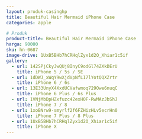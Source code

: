 ```yaml
---
layout: produk-casinghp
title: Beautiful Hair Mermaid iPhone Case
categories: apple

# Produk
product-title: Beautiful Hair Mermaid iPhone Case
harga: 90000
sku: hn-0687
image-drive: 1UxB5BHb7hCRHqlZyx1d2O_Xhiar1c5if
gallery:
  - url: 142SPjCkyJwQUj8InyC9odGl74ZXkDErU
    title: iPhone 5 / 5s / SE
  - url: 1dDWJ_xWqY9wXjdVpNfLI7lYotQQXZrtr
    title: iPhone 6 / 6s
  - url: 13E33UnyX4XxdUCVafwmoq729Owe6nuqC
    title: iPhone 6 Plus / 6s Plus
  - url: 1VNjMbDpHZxfuzc42exHOF-RwMAzJbShJ
    title: iPhone 7 / 8
  - url: 1xoBNrw9-smyrlf2f6FZHizHLv5ecrHn0
    title: iPhone 7 Plus / 8 Plus
  - url: 1UxB5BHb7hCRHqlZyx1d2O_Xhiar1c5if
    title: iPhone X
---
```

